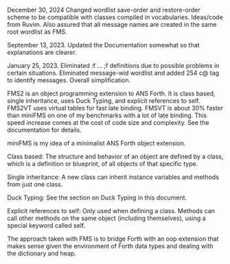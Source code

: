 December 30, 2024
Changed wordlist save-order and restore-order scheme to be compatible
with classes compiled in vocabularies. Ideas/code from Ruvim.
Also assured that all message names are created in the same
root wordlist as FMS.

September 13, 2023. Updated the Documentation somewhat so that explanations are clearer.

January 25, 2023. Eliminated :f ... ;f definitions due to possible problems in certain situations.
  Eliminated message-wid wordlist and added 254 c@ tag to identify messages. Overall simplification.

FMS2 is an object programming extension to ANS Forth. It is class based, single inheritance, uses Duck Typing, and explicit references to self.
FMS2VT uses virtual tables for fast late binding. FMSVT is about 30% faster than miniFMS on one of my benchmarks with a lot of late binding. This speed increase comes at the cost of code size and complexity. See the documentation for details.

miniFMS is my idea of a minimalist ANS Forth object extension.
 
Class based: The structure and behavior of an object are defined by a class, which is a definition or blueprint, of all objects of that specific type. 

Single inheritance: A new class can inherit instance variables and methods from just one class. 

Duck Typing: See the section on Duck Typing in this document.

Explicit references to self: Only used when defining a class. Methods can call other methods on the same object (including themselves), using a special keyword called self.

The approach taken with FMS is to bridge Forth with an oop extension that makes sense given the environment of Forth data types and dealing with the dictionary and heap.
